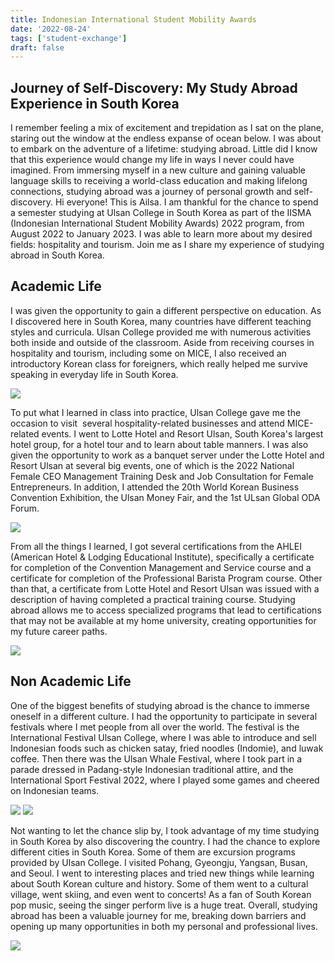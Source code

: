 ```yaml
---
title: Indonesian International Student Mobility Awards
date: '2022-08-24'
tags: ['student-exchange']
draft: false
---
```


## Journey of Self-Discovery: My Study Abroad Experience in South Korea

I remember feeling a mix of excitement and trepidation as I sat on the plane, staring out the window at the endless expanse of ocean below. I was about to embark on the adventure of a lifetime: studying abroad. Little did I know that this experience would change my life in ways I never could have imagined. From immersing myself in a new culture and gaining valuable language skills to receiving a world-class education and making lifelong connections, studying abroad was a journey of personal growth and self-discovery. Hi everyone! This is Ailsa. I am thankful for the chance to spend a semester studying at Ulsan College in South Korea as part of the IISMA (Indonesian International Student Mobility Awards) 2022 program, from August 2022 to January 2023. I was able to learn more about my desired fields: hospitality and tourism. Join me as I share my experience of studying abroad in South Korea.

## Academic Life

I was given the opportunity to gain a different perspective on education. As I discovered here in South Korea, many countries have different teaching styles and curricula. Ulsan College provided me with numerous activities both inside and outside of the classroom. Aside from receiving courses in hospitality and tourism, including some on MICE, I also received an introductory Korean class for foreigners, which really helped me survive speaking in everyday life in South Korea.

![](https://i.postimg.cc/JhvHppxj/1.jpg)


To put what I learned in class into practice, Ulsan College gave me the occasion to visit  several hospitality-related businesses and attend MICE-related events. I went to Lotte Hotel and Resort Ulsan, South Korea's largest hotel group, for a hotel tour and to learn about table manners. I was also given the opportunity to work as a banquet server under the Lotte Hotel and Resort Ulsan at several big events, one of which is the 2022 National Female CEO Management Training Desk and Job Consultation for Female Entrepreneurs. In addition, I attended the 20th World Korean Business Convention Exhibition, the Ulsan Money Fair, and the 1st ULsan Global ODA Forum.

![](https://i.postimg.cc/qBYymMm9/5.jpg)

From all the things I learned, I got several certifications from the AHLEI (American Hotel & Lodging Educational Institute), specifically a certificate for completion of the Convention Management and Service course and a certificate for completion of the Professional Barista Program course. Other than that, a certificate from Lotte Hotel and Resort Ulsan was issued with a description of having completed a practical training course. Studying abroad allows me to access specialized programs that lead to certifications that may not be available at my home university, creating opportunities for my future career paths.

![](https://i.postimg.cc/cH3g2fk2/8.jpg)

## Non Academic Life

One of the biggest benefits of studying abroad is the chance to immerse oneself in a different culture. I had the opportunity to participate in several festivals where I met people from all over the world. The festival is the International Festival Ulsan College, where I was able to introduce and sell Indonesian foods such as chicken satay, fried noodles (Indomie), and luwak coffee. Then there was the Ulsan Whale Festival, where I took part in a parade dressed in Padang-style Indonesian traditional attire, and the International Sport Festival 2022, where I played some games and cheered on Indonesian teams.

![](https://i.postimg.cc/9FhZ3Nhp/12.jpg)
![](https://i.postimg.cc/CKPsSCNK/13.jpg)

Not wanting to let the chance slip by, I took advantage of my time studying in South Korea by also discovering the country. I had the chance to explore different cities in South Korea. Some of them are excursion programs provided by Ulsan College. I visited Pohang, Gyeongju, Yangsan, Busan, and Seoul. I went to interesting places and tried new things while learning about South Korean culture and history. Some of them went to a cultural village, went skiing, and even went to concerts! As a fan of South Korean pop music, seeing the singer perform live is a huge treat. Overall, studying abroad has been a valuable journey for me, breaking down barriers and opening up many opportunities in both my personal and professional lives.

![](https://i.postimg.cc/kXb8L3zD/16.jpg)
